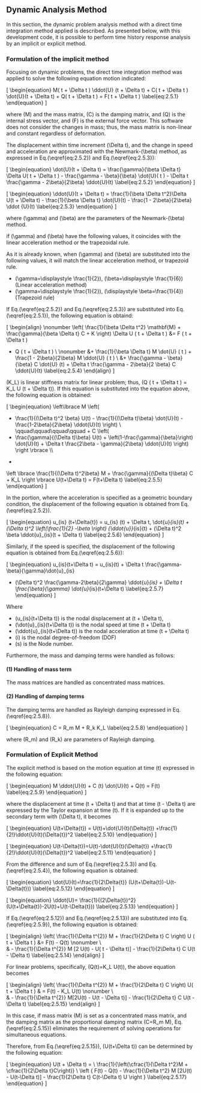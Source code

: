 
## Dynamic Analysis Method

In this section, the dynamic problem analysis method with a direct time integration method applied is described. As presented below, with this development code, it is possible to perform time history response analysis by an implicit or explicit method. 

### Formulation of the implicit method

Focusing on dynamic problems, the direct time integration method was applied to solve the following equation motion indicated: 

\[
\begin{equation}
M( t + \Delta t ) \ddot{U} (t + \Delta t) + C( t + \Delta t ) \dot{U}(t + \Delta t) + Q( t + \Delta t ) = F( t + \Delta t )
\label{eq:2.5.1}
\end{equation}
\]

where \(M\) and the mass matrix, \(C\) is the damping matrix, and \(Q\) is the internal stress vector, and \(F\) is the external force vector. This software does not consider the changes in mass; thus, the mass matrix is non-linear and constant regardless of deformation.

The displacement within time increment \(\Delta t\), and the change in speed and acceleration are approximated with the Newmark-\(\beta\) method, as expressed in Eq.\(\eqref{eq:2.5.2}\) and Eq.\(\eqref{eq:2.5.3}\):

\[
\begin{equation}
\dot{U}(t + \Delta t) =
\frac{\gamma}{\beta \Delta t} \Delta U( t + \Delta t ) - \frac{\gamma - \beta}{\beta} \dot{U}( t ) - \Delta t \frac{\gamma - 2\beta}{2\beta} \ddot{U}(t)
\label{eq:2.5.2}
\end{equation}
\]

\[
\begin{equation}
\ddot{U}(t + \Delta t) = \frac{1}{\beta \Delta t^2}\Delta U(t + \Delta t) - \frac{1}{\beta \Delta t} \dot{U}(t) - \frac{1 - 2\beta}{2\beta} \ddot {U}(t)
\label{eq:2.5.3}
\end{equation}
\]

where \(\gamma\) and \(\beta\) are the parameters of the Newmark-\(\beta\) method.

if \(\gamma\) and \(\beta\) have the following values, it coincides with the linear acceleration method or the trapezoidal rule.

As it is already known, when \(\gamma\) and \(\beta\) are substituted into the following values, it will match the linear acceleration method, or trapezoid rule.

  - \(\gamma=\displaystyle \frac{1}{2}\), \(\beta=\displaystyle \frac{1}{6}\) (Linear acceleration method)
  - \(\gamma=\displaystyle \frac{1}{2}\), \(\displaystyle \beta=\frac{1}{4}\) (Trapezoid rule)

If Eq.\(\eqref{eq:2.5.2}\) and Eq.\(\eqref{eq:2.5.3}\) are substituted into Eq.\(\eqref{eq:2.5.1}\), the following equation is obtaind:

\[
\begin{align}
\nonumber \left( \frac{1}{\beta \Delta t^2} \mathbf{M} + \frac{\gamma}{\beta \Delta t} C + K \right) \Delta U ( t + \Delta t ) &= F ( t + \Delta t )
- Q ( t + \Delta t ) \\
\nonumber &+ \frac{1}{\beta \Delta t} M \dot{U} ( t )
           + \frac{1 - 2\beta}{2\beta} M \ddot{U} ( t ) \\
&+ \frac{\gamma - \beta}{\beta} C \dot{U} (t)
           + \Delta t \frac{\gamma - 2\beta}{2 \beta} C \ddot{U}(t)
\label{eq:2.5.4}
\end{align}
\]

\(K_L\) is linear stiffness matrix for linear problem; thus, \(Q ( t + \Delta t ) = K_L U (t + \Delta t)\). If this equation is substituted into the equation above, the following equation is obtained:

\[
\begin{equation}
\left\lbrace
M
\left(
 - \frac{1}{(\Delta t)^2 \beta} U(t) - \frac{1}{(\Delta t)\beta} \dot{U}(t) - \frac{1-2\beta}{2\beta} \ddot{U}(t)
\right) \\\
\qquad\qquad\qquad\qquad +
C
\left(
 - \frac{\gamma}{(\Delta t)\beta} U(t) + \left(1-\frac{\gamma}{\beta}\right) \dot{U}(t) + \Delta t \frac{2\beta - \gamma}{2\beta} \ddot{U}(t)
\right)
\right \rbrace \\\
+
\left \lbrace
 \frac{1}{(\Delta t)^2\beta} M + \frac{\gamma}{(\Delta t)\beta} C + K_L
\right \rbrace
U(t+\Delta t)
= F(t+\Delta t)
\label{eq:2.5.5}
\end{equation}
\]

In the portion, where the acceleration is specified as a geometric boundary condition, the displacement of the following equation is obtained from Eq.\(\eqref{eq:2.5.2}\).


\[
\begin{equation}
u_{is} (t+\Delta{t}) = u_{is} (t) + \Delta t\, \dot{u}_{is}(t) + (\Delta t)^2 \left(\frac{1}{2} -\beta \right) {\ddot{u}}_{is}(t) + (\Delta t)^2 \beta \ddot{u}_{is}(t + \Delta t)
\label{eq:2.5.6}
\end{equation}
\]

Similarly, if the speed is specified, the displacement of the following equation is obtained from Eq.\(\eqref{eq:2.5.6}\):

\[
\begin{equation}
u_{is}(t+\Delta t) = u_{is}(t) + \Delta t \frac{\gamma-\beta}{\gamma}\dot{u}_{is}
+ (\Delta t)^2 \frac{\gamma-2\beta}{2\gamma} \ddot{u}_{is} + \Delta t \frac{\beta}{\gamma} \dot{u}_{is}(t+\Delta t)
\label{eq:2.5.7}
\end{equation}
\]

Where 

  - \(u_{is}(t+\Delta t)\) is the nodal displacement at \(t + \Delta t\),
  - \(\dot{u}_{is}(t+\Delta t)\) is the nodal speed at time \(t + \Delta t\) 
  - \(\ddot{u}_{is}(t+\Delta t)\) is the nodal acceleration at time \(t + \Delta t\)
  - \(i\) is the nodal degree-of-freedom (DOF)
  - \(s\) is the Node number.

Furthermore, the mass and damping terms were handled as follows: 

#### (1) Handling of mass term

The mass matrices are handled as concentrated mass matrices. 

#### (2) Handling of damping terms

The damping terms are handled as Rayleigh damping expressed in Eq.\(\eqref{eq:2.5.8}\).

\[
\begin{equation}
C = R_m M + R_k K_L
\label{eq:2.5.8}
\end{equation}
\]

where \(R_m\) and \(R_k\) are parameters of Rayleigh damping.

### Formulation of Explicit Method

The explicit method is based on the motion equation at time \(t\) expressed in the following equation: 

\[
\begin{equation}
M \ddot{U}(t) + C (t) \dot{U}(t) + Q(t) = F(t)
\label{eq:2.5.9}
\end{equation}
\]

where the displacement at time \(t + \Delta t\) and that at time \(t - \Delta t\) are expressed by the Taylor expansion at time \(t\). If it is expanded up to the secondary term with \(\Delta t\), it becomes


\[
\begin{equation}
U(t+\Delta{t}) = U(t)+\dot{U}(t)(\Delta{t})
+\frac{1}{2!}\ddot{U}(t)(\Delta{t})^2
\label{eq:2.5.10}
\end{equation}
\]

\[
\begin{equation}
U(t-\Delta{t})=U(t)-\dot{U}(t)(\Delta{t})
+\frac{1}{2!}\ddot{U}(t)(\Delta{t})^2
\label{eq:2.5.11}
\end{equation}
\]

From the difference and sum of Eq.\(\eqref{eq:2.5.3}\) and Eq.\(\eqref{eq:2.5.4}\), the following equation is obtained:

\[
\begin{equation}
\dot{U}(t)=\frac{1}{2\Delta{t}}
(U(t+\Delta{t})-U(t-\Delta{t}))
\label{eq:2.5.12}
\end{equation}
\]

\[
\begin{equation}
\ddot{U}=
\frac{1}{(2\Delta{t})^2}
(U(t+\Delta{t})-2U(t)+U(t-\Delta{t}))
\label{eq:2.5.13}
\end{equation}
\]

If Eq.\(\eqref{eq:2.5.12}\) and Eq.\(\eqref{eq:2.5.13}\) are substituted into Eq.\(\eqref{eq:2.5.9}\), the following equation is obtained:

\[
\begin{align}
\left( \frac{1}{\Delta t^{2}} M + \frac{1}{2\Delta t} C \right) U ( t + \Delta t ) &=
  F(t) - Q(t) \nonumber \\\
  & - \frac{1}{\Delta t^{2}} M [2 U(t) - U( t - \Delta t)] - \frac{1}{2\Delta t} C U(t - \Delta t)
\label{eq:2.5.14}
\end{align}
\]

For linear problems, specifically, \(Q(t)=K_L U(t)\), the above equation becomes

\[
\begin{align}
\left( \frac{1}{\Delta t^{2}} M + \frac{1}{2\Delta t} C \right) U( t + \Delta t ) & = F(t) - K_L U(t) \nonumber \\\
  & - \frac{1}{\Delta t^{2}} M[2U(t) - U(t - \Delta t)] - \frac{1}{2\Delta t} C U(t - \Delta t)
\label{eq:2.5.15}
\end{align}
\]

In this case, if mass matrix \(M\) is set as a concentrated mass matrix, and the damping matrix as the proportional damping matrix \(C=R_m M\), Eq.\(\eqref{eq:2.5.15}\) eliminates the requirement of solving operations for simultaneous equations. 

Therefore, from Eq.\(\eqref{eq:2.5.15}\), \(U(t+\Delta t)\) can be determined by the following equation:

\[
\begin{equation}
U(t + \Delta t)  = \\
\frac{1}{\left(\cfrac{1}{\Delta t^2}M + \cfrac{1}{2\Delta t}C\right)} \\
\left \{
F(t) - Q(t) - \frac{1}{\Delta t^2} M [2U(t) - U(t-\Delta t)] - \frac{1}{2\Delta t} C(t-\Delta t) U
\right \}
\label{eq:2.5.17}
\end{equation}
\]



